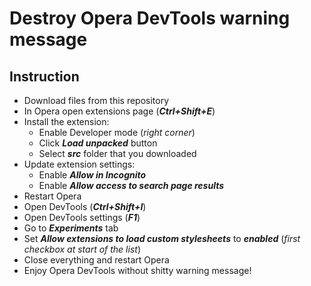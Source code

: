 # Destroy Opera DevTools warning message
## Instruction
* Download files from this repository
* In Opera open extensions page (**_Ctrl+Shift+E_**)
* Install the extension:
  * Enable Developer mode (_right corner_)
  * Click **_Load unpacked_** button
  * Select **_src_** folder that you downloaded
* Update extension settings:
  * Enable **_Allow in Incognito_**
  * Enable **_Allow access to search page results_**
* Restart Opera
* Open DevTools (**_Ctrl+Shift+I_**)
* Open DevTools settings (**_F1_**)
* Go to **_Experiments_** tab
* Set **_Allow extensions to load custom stylesheets_** to **_enabled_** (_first checkbox at start of the list_)
* Close everything and restart Opera
* Enjoy Opera DevTools without shitty warning message!
